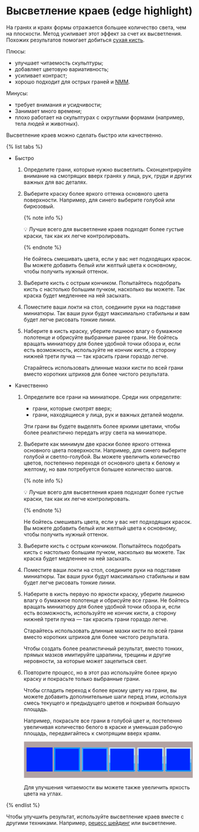 # Высветление краев (edge highlight)

На гранях и краях формы отражается большее количество света, чем на плоскости. Метод усиливает этот эффект за счет их высветления. Похожих результатов помогает добиться [сухая кисть](drybrush.md).

Плюсы:

- улучшает читаемость скульптуры;
- добавляет цветовую вариативность;
- усиливает контраст;
- хорошо подходит для острых граней и [NMM](non-metalic-metal.md).

Минусы:

- требует внимания и усидчивости;
- Занимает много времени;
- плохо работает на скульптурах с округлыми формами (например, тела людей и животных).
  
Высветление краев можно сделать быстро или качественно. 

{% list tabs %}

- Быстро

    1. Определите грани, которые нужно высветлить. Сконцентрируйте внимание на смотрящих вверх гранях у лица, рук, груди и других важных для вас деталях.
    2. Выберите краску более яркого оттенка основного цвета поверхности. Например, для синего выберите голубой или бирюзовый.
        
        {% note info %}

        💡 Лучше всего для высветление краев подходят более густые краски, так как их легче контролировать.
        
        {% endnote %}
        
        Не бойтесь смешивать цвета, если у вас нет подходящих красок. Вы можете добавить белый или желтый цвета к основному, чтобы получить нужный оттенок.
        
    3. Выберите кисть с острым кончиком. Попытайтесь подобрать кисть с настолько большим пучком, насколько вы можете. Так краска будет медленнее на ней засыхать.
    4. Поместите ваши локти на стол, соедините руки на подставке миниатюры. Так ваши руки будут максимально стабильны и вам будет легче рисовать тонкие линии.
    5. Наберите в кисть краску, уберите лишнюю влагу о бумажное полотенце и обрисуйте выбранные ранее грани. Не бойтесь вращать миниатюру для более удобной точки обзора и, если есть возможность, используйте не кончик кисти, а сторону нижней трети пучка — так красить грани гораздо легче.
        
        Старайтесь использовать длинные мазки кисти по всей грани вместо коротких штрихов для более чистого результата. 
        
- Качественно

    1. Определите все грани на миниатюре. Среди них определите:
        - грани, которые смотрят вверх;
        - грани, находящиеся у лица, рук и важных деталей модели.
        
        Эти грани вы будете выделять более яркими цветами, чтобы более реалистично передать игру света на миниатюре.
        
    2. Выберите как минимум две краски более яркого оттенка основного цвета поверхности. Например, для синего выберите голубой и светло-голубой. Вы можете увеличить количество цветов, постепенно переходя от основного цвета к белому и желтому, но вам потребуется большее количество шагов.
        
        {% note info %}

        💡 Лучше всего для высветления краев подходят более густые краски, так как их легче контролировать.
        
        {% endnote %}
        
        Не бойтесь смешивать цвета, если у вас нет подходящих красок. Вы можете добавить белый или желтый цвета к основному, чтобы получить нужный оттенок.
        
    3. Выберите кисть с острым кончиком. Попытайтесь подобрать кисть с настолько большим пучком, насколько вы можете. Так краска будет медленнее на ней засыхать.
    4. Поместите ваши локти на стол, соедините руки на подставке миниатюры. Так ваши руки будут максимально стабильны и вам будет легче рисовать тонкие линии.
    5. Наберите в кисть первую по яркости краску, уберите лишнюю влагу о бумажное полотенце и обрисуйте все грани. Не бойтесь вращать миниатюру для более удобной точки обзора и, если есть возможность, используйте не кончик кисти, а сторону нижней трети пучка — так красить грани гораздо легче.
        
        Старайтесь использовать длинные мазки кисти по всей грани вместо коротких штрихов для более чистого результата. 
        
        Чтобы создать более реалистичный результат, вместо тонких, прямых мазков имитируйте царапины, трещины и другие неровности, за которые может зацепиться свет.
        
    6. Повторите процесс, но в этот раз используйте более яркую краску и покрасьте только выбранные грани. 
        
        Чтобы сгладить переход к более яркому цвету на грани, вы можете добавить дополнительные шаги перед этим, используя смесь текущего и предыдущего цветов и покрывая большую площадь.
        
        Например, покрасьте все грани в голубой цвет и, постепенно увеличивая количество белого в краске и уменьшая рабочую площадь, передвигайтесь к смотрящим вверх краям. 
        
        ![edge-highlight](../_images/edge-highlight.png)
        
        Для улучшения читаемости вы можете также увеличить яркость цвета на углах.

{% endlist %}
        

Чтобы улучшить результат, используйте высветление краев вместе с другими техниками. Например, [рецесс шейдинг](recess-shading.md) или высветление.